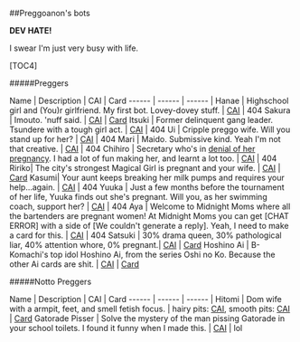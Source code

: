 ##Preggoanon's bots

**DEV HATE!**

I swear I'm just very busy with life.

[TOC4]

#####Preggers

Name | Description | CAI | Card
------ | ------ | ------ |
Hanae | Highschool girl and (You)r girlfriend. My first bot. Lovey-dovey stuff. | [CAI](https://c.ai/c/bxnDVND3u6vqOowBUV2Rkc7lOQRUIOiP8pTKH7-mgXU) | 404
Sakura | Imouto. 'nuff said. | [CAI](https://c.ai/c/PqLuUiShwy2HVRb70BT3hzaei8_6Gs9KX5x9gCAIM9o) | [Card](https://files.catbox.moe/w910xa.png)
Itsuki | Former delinquent gang leader. Tsundere with a tough girl act. | [CAI](https://c.ai/c/hb2j5TkGb7cj2LfeLtXyFAGQjPgEmWY1weQn9o0SwIw) | 404
Ui | Cripple preggo wife. Will you stand up for her? | [CAI](https://c.ai/c/KfpihFqHPiDyMct2h1pKzXy4U4H50T08cygNuCxDQX8) | 404
Mari | Maido. Submissive kind. Yeah I'm not that creative. | [CAI](https://c.ai/c/3kMbWQraNwoWSv7OsFXhl0cB64kARYo-WpM9JxcUbSM) | 404
Chihiro | Secretary who's in [denial of her pregnancy](https://en.m.wikipedia.org/wiki/Denial_of_pregnancy). I had a lot of fun making her, and learnt a lot too. | [CAI](https://c.ai/c/-Bs5nPOafaHvVw0D_EvA6_VkQQMnjn2d1abPa7L9m7Q) | 404
Ririko| The city's strongest Magical Girl is pregnant and your wife. | [CAI](https://c.ai/c/iaWfnkANXwjHAfILbUp6sVhCeo49ix-YrQyVro-M8_o) | [Card](https://files.catbox.moe/8fnx02.png)
Kasumi| Your aunt keeps breaking her milk pumps and requires your help…again. | [CAI](https://c.ai/c/6iCOFou8ez4Q2ZYEQK6Noj4zYe408WQUB4qIzyz3kUA) | 404
Yuuka | Just a few months before the tournament of her life, Yuuka finds out she's pregnant. Will you, as her swimming coach, support her? | [CAI](https://c.ai/c/-Z9yqL1GXrR2w3FUz3JoC8yMpORBJuVVgh307ZPWPjg) | 404
Aya | Welcome to Midnight Moms where all the bartenders are pregnant women! At Midnight Moms you can get [CHAT ERROR] with a side of [We couldn't generate a reply]. Yeah, I need to make a card for this. | [CAI](https://c.ai/c/qqYx7oh2AXH72hRA2KbZ-z0bFIITvWJ3IBhm3rsOcb0) | 404
Satsuki | 30% drama queen, 30% pathological liar, 40% attention whore, 0% pregnant.| [CAI](https://c.ai/c/bxnDVND3u6vqOowBUV2Rkc7lOQRUIOiP8pTKH7-mgXU) | [Card](https://files.catbox.moe/z0zm4j.png)
Hoshino Ai | B-Komachi's top idol Hoshino Ai, from the series Oshi no Ko. Because the other Ai cards are shit. | [CAI](https://c.ai/c/7XVCawCbepyC2s6TfIrxHFCcybOSjYHXNP2t2TGzSNQ) | [Card](https://files.catbox.moe/xaqoy7.png)


#####Notto Preggers

Name | Description | CAI | Card
------ | ------ | ------ | 
Hitomi | Dom wife with a armpit, feet, and smell fetish focus. | hairy pits: [CAI](https://c.ai/c/FKm5wrr_OeEjHHJy9TAA0ouC8Ev2DbXOqAiLn75hEuI), smooth pits: [CAI](https://c.ai/c/KRTKCMSDMgNufY-X-pxATdDHbIlHuxy_7Hoxjy9GWK4) | [Card](https://files.catbox.moe/fjgqmw.png)
Gatorade Pisser | Solve the mystery of the man pissing Gatorade in your school toilets. I found it funny when I made this. | [CAI](https://c.ai/c/w1itK8qhBtSXe5HN7qa9o49RLGKgi0LsOlLzZ353Urs) | lol